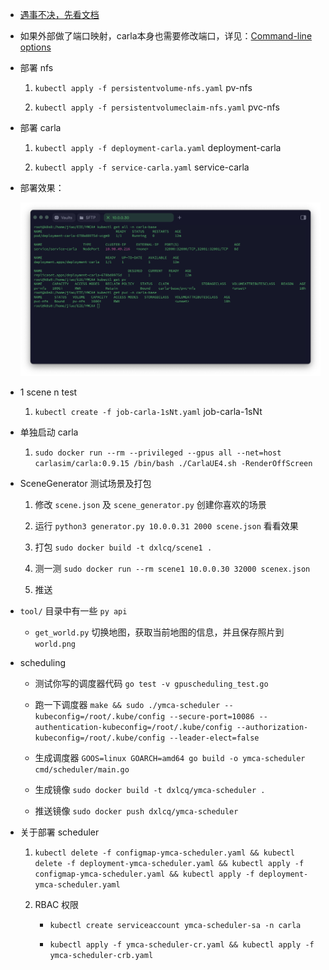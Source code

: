 * [遇事不决，先看文档](https://carla.readthedocs.io/en/0.9.15/)

* 如果外部做了端口映射，carla本身也需要修改端口，详见：[Command-line options](https://carla.readthedocs.io/en/latest/start_quickstart/#command-line-options)

* 部署 nfs

    1. `kubectl apply -f persistentvolume-nfs.yaml` pv-nfs

    2. `kubectl apply -f persistentvolumeclaim-nfs.yaml` pvc-nfs

* 部署 carla
    
    1. `kubectl apply -f deployment-carla.yaml` deployment-carla

    2. `kubectl apply -f service-carla.yaml` service-carla

* 部署效果：

    ![carla-base](./carla-base.png)

* 1 scene n test

    1. `kubectl create -f job-carla-1sNt.yaml` job-carla-1sNt

* 单独启动 carla

    1. `sudo docker run --rm --privileged --gpus all --net=host carlasim/carla:0.9.15 /bin/bash ./CarlaUE4.sh -RenderOffScreen`

* SceneGenerator 测试场景及打包

    1. 修改 `scene.json` 及 `scene_generator.py` 创建你喜欢的场景

    2. 运行 `python3 generator.py 10.0.0.31 2000 scene.json` 看看效果

    3. 打包 `sudo docker build -t dxlcq/scene1 .`

    4. 测一测 `sudo docker run --rm scene1 10.0.0.30 32000 scenex.json`

    5. 推送

* `tool/` 目录中有一些 `py api`

    * `get_world.py` 切换地图，获取当前地图的信息，并且保存照片到 `world.png`

* scheduling

    * 测试你写的调度器代码 `go test -v gpuscheduling_test.go`

    * 跑一下调度器 `make && sudo ./ymca-scheduler --kubeconfig=/root/.kube/config --secure-port=10086 --authentication-kubeconfig=/root/.kube/config --authorization-kubeconfig=/root/.kube/config --leader-elect=false`

    * 生成调度器 `GOOS=linux GOARCH=amd64 go build -o ymca-scheduler cmd/scheduler/main.go`

    * 生成镜像 `sudo docker build -t dxlcq/ymca-scheduler .`

    * 推送镜像 `sudo docker push dxlcq/ymca-scheduler`

* 关于部署 scheduler

    1. `kubectl delete -f configmap-ymca-scheduler.yaml && kubectl delete -f deployment-ymca-scheduler.yaml && kubectl apply -f configmap-ymca-scheduler.yaml && kubectl apply -f deployment-ymca-scheduler.yaml`

    2. RBAC 权限

        * `kubectl create serviceaccount ymca-scheduler-sa -n carla`

        * `kubectl apply -f ymca-scheduler-cr.yaml && kubectl apply -f ymca-scheduler-crb.yaml`